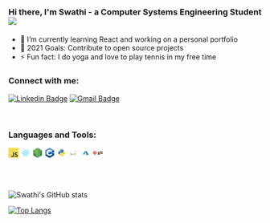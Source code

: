 
### Hi there, I'm Swathi - a Computer Systems Engineering Student <img src="https://media.giphy.com/media/hvRJCLFzcasrR4ia7z/giphy.gif" width="25px">

- 🌱 I’m currently learning React and working on a personal portfolio 
- 🥅 2021 Goals: Contribute to open source projects
- ⚡ Fun fact: I do yoga and love to play tennis in my free time 

### Connect with me:
 [![Linkedin Badge](https://img.shields.io/badge/-swathishree-blue?style=flat-square&logo=Linkedin&logoColor=white&link=https://www.linkedin.com/in/swathishree/)](https://www.linkedin.com/in/swathi-shree/)
[![Gmail Badge](https://img.shields.io/badge/-sshr441@aucklanduni.ac.nz-c14438?style=flat-square&logo=Gmail&logoColor=white&link=mailto:sshr441@aucklanduni.ac.nz)](mailto:sshr441@aucklanduni.ac.nz)


<br />

### Languages and Tools:

<code><img height="20" src="https://raw.githubusercontent.com/github/explore/80688e429a7d4ef2fca1e82350fe8e3517d3494d/topics/javascript/javascript.png"></code>
<code><img height="20" src="https://raw.githubusercontent.com/github/explore/80688e429a7d4ef2fca1e82350fe8e3517d3494d/topics/react/react.png"></code>
<code><img height="20" src="https://raw.githubusercontent.com/github/explore/80688e429a7d4ef2fca1e82350fe8e3517d3494d/topics/nodejs/nodejs.png"></code>
<code><img height="20" src="https://raw.githubusercontent.com/github/explore/80688e429a7d4ef2fca1e82350fe8e3517d3494d/topics/cpp/cpp.png"></code>
<code><img height="20" src="https://raw.githubusercontent.com/github/explore/80688e429a7d4ef2fca1e82350fe8e3517d3494d/topics/python/python.png"></code>
<code><img height="20" src="https://raw.githubusercontent.com/github/explore/80688e429a7d4ef2fca1e82350fe8e3517d3494d/topics/mysql/mysql.png"></code>
<code><img height="20" src="https://raw.githubusercontent.com/github/explore/80688e429a7d4ef2fca1e82350fe8e3517d3494d/topics/azure/azure.png"></code>
<code><img height="20" src="https://raw.githubusercontent.com/github/explore/80688e429a7d4ef2fca1e82350fe8e3517d3494d/topics/git/git.png"></code>


<br />
<br />

![Swathi's GitHub stats](https://github-readme-stats.vercel.app/api?username=swathi-shree&count_private=true&theme=tokyonight)

[![Top Langs](https://github-readme-stats.vercel.app/api/top-langs/?username=swathi-shree&layout=compact&theme=tokyonight)](https://github.com/swathi-shree/github-readme-stats)
